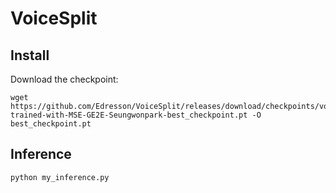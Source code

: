 # VoiceSplit

## Install

Download the checkpoint:

```
wget https://github.com/Edresson/VoiceSplit/releases/download/checkpoints/voiceSplit-trained-with-MSE-GE2E-Seungwonpark-best_checkpoint.pt -O best_checkpoint.pt
```

## Inference

```
python my_inference.py
```
